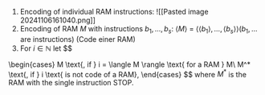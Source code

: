 1. Encoding of individual RAM instructions:
![[Pasted image 20241106161040.png]]
2. Encoding of RAM $M$ with instructions $b_1, ..., b_s$:
$\langle M \rangle$ = $\langle \langle b_1 \rangle, ..., \langle b_s \rangle \rangle$($b_{1}, ...$ are instructions) (Code einer RAM)
3. For $i \in \mathbb{N}$ let 
$$
 
\begin{cases}
	M \text{, if } i = \langle M \rangle \text{ for a RAM } M\\
	M^* \text{, if } i \text{ is not code of a RAM},
\end{cases}
$$
where $M^*$ is the RAM with the single instruction STOP.